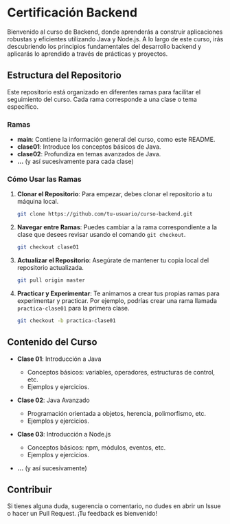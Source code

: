 # Certificación Backend

Bienvenido al curso de Backend, donde aprenderás a construir aplicaciones robustas y eficientes utilizando Java y Node.js. A lo largo de este curso, irás descubriendo los principios fundamentales del desarrollo backend y aplicarás lo aprendido a través de prácticas y proyectos.

## Estructura del Repositorio

Este repositorio está organizado en diferentes ramas para facilitar el seguimiento del curso. Cada rama corresponde a una clase o tema específico.

### Ramas

- **main**: Contiene la información general del curso, como este README.
- **clase01**: Introduce los conceptos básicos de Java.
- **clase02**: Profundiza en temas avanzados de Java.
- **...** (y así sucesivamente para cada clase)

### Cómo Usar las Ramas

1. **Clonar el Repositorio**: Para empezar, debes clonar el repositorio a tu máquina local.
   ```sh
   git clone https://github.com/tu-usuario/curso-backend.git
   ```

2. **Navegar entre Ramas**: Puedes cambiar a la rama correspondiente a la clase que desees revisar usando el comando `git checkout`.
   ```sh
   git checkout clase01
   ```

3. **Actualizar el Repositorio**: Asegúrate de mantener tu copia local del repositorio actualizada.
   ```sh
   git pull origin master
   ```

4. **Practicar y Experimentar**: Te animamos a crear tus propias ramas para experimentar y practicar. Por ejemplo, podrías crear una rama llamada `practica-clase01` para la primera clase.
   ```sh
   git checkout -b practica-clase01
   ```

## Contenido del Curso

- **Clase 01**: Introducción a Java
  - Conceptos básicos: variables, operadores, estructuras de control, etc.
  - Ejemplos y ejercicios.

- **Clase 02**: Java Avanzado
  - Programación orientada a objetos, herencia, polimorfismo, etc.
  - Ejemplos y ejercicios.

- **Clase 03**: Introducción a Node.js
  - Conceptos básicos: npm, módulos, eventos, etc.
  - Ejemplos y ejercicios.

- **...** (y así sucesivamente)

## Contribuir

Si tienes alguna duda, sugerencia o comentario, no dudes en abrir un Issue o hacer un Pull Request. ¡Tu feedback es bienvenido!
